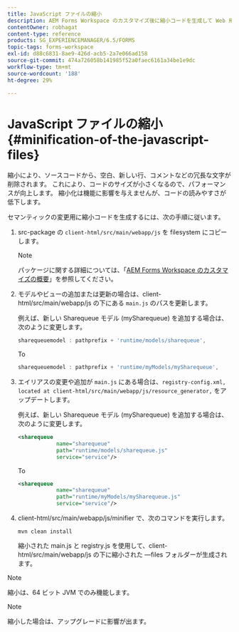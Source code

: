 ```yaml
---
title: JavaScript ファイルの縮小
description: AEM Forms Workspace のカスタマイズ後に縮小コードを生成して Web 用の JS ファイルを最適化するための手順です。
contentOwner: robhagat
content-type: reference
products: SG_EXPERIENCEMANAGER/6.5/FORMS
topic-tags: forms-workspace
exl-id: d88c6831-8ae9-426d-acb5-2a7e066ad158
source-git-commit: 474a726058b141985f52a0faec6161a34be1e9dc
workflow-type: tm+mt
source-wordcount: '188'
ht-degree: 29%

---
```


# JavaScript ファイルの縮小 {#minification-of-the-javascript-files}

縮小により、ソースコードから、空白、新しい行、コメントなどの冗長な文字が削除されます。 これにより、コードのサイズが小さくなるので、パフォーマンスが向上します。 縮小化は機能に影響を与えませんが、コードの読みやすさが低下します。

セマンティックの変更用に縮小コードを生成するには、次の手順に従います。

1. src-package の `client-html/src/main/webapp/js` を filesystem にコピーします。

   >[!NOTE]
   >
   >パッケージに関する詳細については、「[AEM Forms Workspace のカスタマイズの概要](/help/forms/using/introduction-customizing-html-workspace.md)」を参照してください。

1. モデルやビューの追加または更新の場合は、client-html/src/main/webapp/js の下にある `main.js` のパスを更新します。

   例えば、新しい Sharequeue モデル (mySharequeue) を追加する場合は、次のように変更します。

   ```javascript
   sharequeuemodel : pathprefix + 'runtime/models/sharequeue',
   ```

   To

   ```javascript
   sharequeuemodel : pathprefix + 'runtime/myModels/mySharequeue',
   ```

1. エイリアスの変更や追加が `main.js` にある場合は、`registry-config.xml, located at client-html/src/main/webapp/js/resource_generator,` をアップデートします。

   例えば、新しい Sharequeue モデル (mySharequeue) を追加する場合は、次のように変更します。

   ```xml
   <sharequeue
               name="sharequeue"
               path="runtime/models/sharequeue.js"
               service="service"/>
   ```

   To

   ```xml
   <sharequeue
               name="sharequeue"
               path="runtime/myModels/mySharequeue.js"
               service="service"/>
   ```

1. client-html/src/main/webapp/js/minifier で、次のコマンドを実行します。

   ```shell
   mvn clean install
   ```

   縮小された main.js と registry.js を使用して、client-html/src/main/webapp/js の下に縮小された —files フォルダーが生成されます。

>[!NOTE]
>
>縮小は、64 ビット JVM でのみ機能します。

>[!NOTE]
>
>縮小した場合は、アップグレードに影響が出ます。
